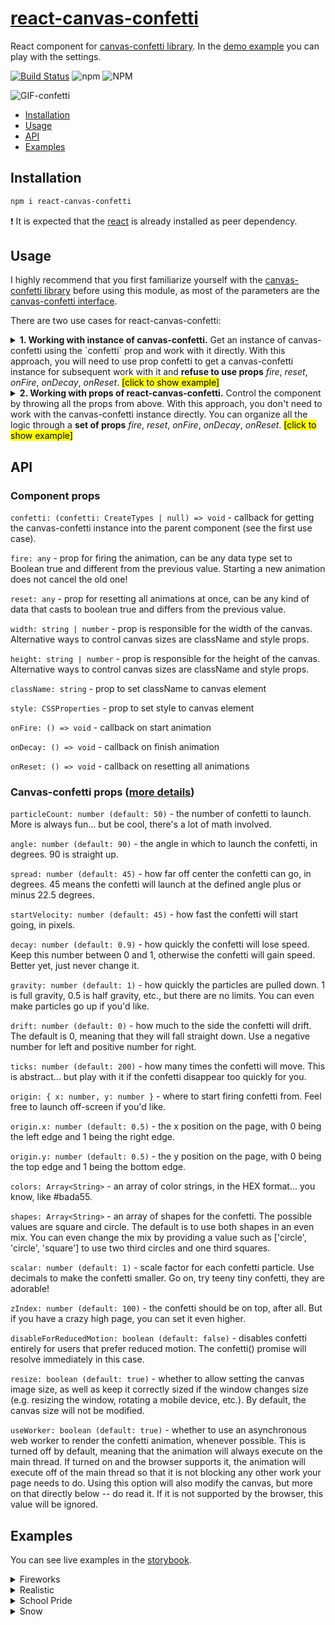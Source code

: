 # [react-canvas-confetti](https://ulitcos.github.io/react-canvas-confetti/)

React component for [canvas-confetti library](https://github.com/catdad/canvas-confetti). In
the [demo example](https://ulitcos.github.io/react-canvas-confetti) you can play with the settings.

[![Build Status](https://travis-ci.com/ulitcos/react-canvas-confetti.svg?branch=master)](https://travis-ci.com/ulitcos/react-canvas-confetti)
![npm](https://img.shields.io/npm/dm/react-canvas-confetti)
![NPM](https://img.shields.io/npm/l/react-canvas-confetti)

![GIF-confetti](./pic/confetti-gif-800.gif)

- [Installation](#Installation)
- [Usage](#Usage)
- [API](#API)
- [Examples](#Examples)

## Installation

```bash
npm i react-canvas-confetti
```

:exclamation: It is expected that the [react](https://github.com/facebook/react) is already installed as peer
dependency.

## Usage

I highly recommend that you first familiarize yourself with
the [canvas-confetti library](https://github.com/catdad/canvas-confetti) before using this module, as most of the
parameters are the [canvas-confetti interface](https://github.com/catdad/canvas-confetti#options).

There are two use cases for react-canvas-confetti:

<details>
<summary>
<b>1. Working with instance of canvas-confetti.</b> Get an instance of canvas-confetti using the `confetti` prop and work with it directly. With this approach, you will need to use prop confetti to get a canvas-confetti instance for subsequent work with it and <b>refuse to use props</b> <i>fire</i>, <i>reset</i>, <i>onFire</i>, <i>onDecay</i>, <i>onReset</i>. <mark>[click to show example]</mark>
</summary>

````javascript
import React from 'react';
import ReactCanvasConfetti from 'react-canvas-confetti';

export default class Confetti extends React.Component {
  getInstance = (instance) => {
    // saving the instance to an internal property
    this.confetti = instance;
  }

  onClickDefault = () => {
    // starting the animation
    this.confetti();
  }

  onClickCustom = () => {
    // starting the animation with custom settings
    this.confetti({particleCount: Math.ceil(Math.random() * 1000), spread: 180});
  }

  onClickCallback = () => {
    // calling console.log after the animation ends
    this.confetti().then(() => {
      console.log('do something after animation');
    });
  }

  onClickReset = () => {
    // cleaning the canvas
    this.confetti.reset();
  }

  render() {
    const style = {
      position: 'fixed',
      width: '100%',
      height: '100%',
      zIndex: -1
    };

    return (
      <>
        <ReactCanvasConfetti
          // set the styles as for a usual react component
          style={style}
          // set the class name as for a usual react component
          className={'yourClassName'}
          // set the callback for getting instance. The callback will be called after initialization ReactCanvasConfetti component
          refConfetti={this.getInstance}
        />

        <button onClick={this.onClickDefault}>Fire with default</button>
        <button onClick={this.onClickCustom}>Fire with custom</button>
        <button onClick={this.onClickCallback}>Fire with callback</button>
        <button onClick={this.onClickReset}>Reset</button>
      </>
    );
  }
}

````

</details>

<details>
<summary>
<b>2. Working with props of react-canvas-confetti.</b> Control the component by throwing all the props from above. With this approach, you don't need to work with the canvas-confetti instance directly. You can organize all the logic through a <b>set of props</b> <i>fire</i>, <i>reset</i>, <i>onFire</i>, <i>onDecay</i>, <i>onReset</i>. <mark>[click to show example]</mark>
</summary>

````javascript
import React from 'react';
import ReactCanvasConfetti from 'react-canvas-confetti';

export default class Confetti extends React.Component {
  constructor() {
    super();

    this.state = {
      fire: false,
      reset: false
    }
  }

  onClickFire = () => {
    // set any value that is cast to the logical true and will differ from the previous one.
    this.setState({fire: {}});
  }

  onClickReset = () => {
    // set any value that is cast to the logical true and will differ from the previous one.
    this.setState({reset: {}});
  }

  onFire = () => {
    console.log('do something after fire')
  }

  onReset = () => {
    console.log('do something after reset')
  }

  onDecay = () => {
    console.log('do something after animation')
  }

  render() {
    const style = {
      position: 'fixed',
      width: '100%',
      height: '100%',
      zIndex: -1
    };

    return (
      <>
        <ReactCanvasConfetti
          // set the styles as for a usual react component
          style={style}
          // set the class name as for a usual react component
          className={'yourClassName'}
          // if value in this.state.fire cast to the logical true and will differ from the previous, then will be called new animation
          fire={this.state.fire}
          // if value in this.state.reset cast to the logical true and will differ from the previous, then will be cleared canvas
          reset={this.state.reset}
          // set the callback on new animation
          onFire={this.onFire}
          // set the callback on decay animation
          onDecay={this.onDecay}
          // set the callback on reset canvas
          onReset={this.onReset}
        />

        <button onClick={this.onClickFire}>Fire</button>
        <button onClick={this.onClickReset}>Reset</button>
      </>
    );
  }
}
````

</details>

## API

### Component props

`confetti: (confetti: CreateTypes | null) => void` - callback for getting the canvas-confetti instance into the parent
component (see the first use case).

`fire: any` - prop for firing the animation, can be any data type set to Boolean true and different from the previous
value. Starting a new animation does not cancel the old one!

`reset: any` - prop for resetting all animations at once, can be any kind of data that casts to boolean true and differs
from the previous value.

`width: string | number` - prop is responsible for the width of the canvas. Alternative ways to control canvas sizes are
className and style props.

`height: string | number` - prop is responsible for the height of the canvas. Alternative ways to control canvas sizes
are className and style props.

`className: string` - prop to set className to canvas element

`style: CSSProperties` - prop to set style to canvas element

`onFire: () => void` - callback on start animation

`onDecay: () => void` - callback on finish animation

`onReset: () => void` - callback on resetting all animations

### Canvas-confetti props ([more details](https://github.com/catdad/canvas-confetti#options))

`particleCount: number (default: 50)` - the number of confetti to launch. More is always fun... but be cool, there's a
lot of math involved.

`angle: number (default: 90)` - the angle in which to launch the confetti, in degrees. 90 is straight up.

`spread: number (default: 45)` - how far off center the confetti can go, in degrees. 45 means the confetti will launch
at the defined angle plus or minus 22.5 degrees.

`startVelocity: number (default: 45)` - how fast the confetti will start going, in pixels.

`decay: number (default: 0.9)` - how quickly the confetti will lose speed. Keep this number between 0 and 1, otherwise
the confetti will gain speed. Better yet, just never change it.

`gravity: number (default: 1)` - how quickly the particles are pulled down. 1 is full gravity, 0.5 is half gravity,
etc., but there are no limits. You can even make particles go up if you'd like.

`drift: number (default: 0)` - how much to the side the confetti will drift. The default is 0, meaning that they will
fall straight down. Use a negative number for left and positive number for right.

`ticks: number (default: 200)` - how many times the confetti will move. This is abstract... but play with it if the
confetti disappear too quickly for you.

`origin: { x: number, y: number }` - where to start firing confetti from. Feel free to launch off-screen if you'd like.

`origin.x: number (default: 0.5)` - the x position on the page, with 0 being the left edge and 1 being the right edge.

`origin.y: number (default: 0.5)` - the y position on the page, with 0 being the top edge and 1 being the bottom edge.

`colors: Array<String>` - an array of color strings, in the HEX format... you know, like #bada55.

`shapes: Array<String>` - an array of shapes for the confetti. The possible values are square and circle. The default is
to use both shapes in an even mix. You can even change the mix by providing a value such
as ['circle', 'circle', 'square'] to use two third circles and one third squares.

`scalar: number (default: 1)` - scale factor for each confetti particle. Use decimals to make the confetti smaller. Go
on, try teeny tiny confetti, they are adorable!

`zIndex: number (default: 100)` - the confetti should be on top, after all. But if you have a crazy high page, you can
set it even higher.

`disableForReducedMotion: boolean (default: false)` - disables confetti entirely for users that prefer reduced motion.
The confetti() promise will resolve immediately in this case.

`resize: boolean (default: true)` - whether to allow setting the canvas image size, as well as keep it correctly sized
if the window changes size (e.g. resizing the window, rotating a mobile device, etc.). By default, the canvas size will
not be modified.

`useWorker: boolean (default: true)` - whether to use an asynchronous web worker to render the confetti animation,
whenever possible. This is turned off by default, meaning that the animation will always execute on the main thread. If
turned on and the browser supports it, the animation will execute off of the main thread so that it is not blocking any
other work your page needs to do. Using this option will also modify the canvas, but more on that directly below -- do
read it. If it is not supported by the browser, this value will be ignored.

## Examples

You can see live examples in the [storybook](https://ulitcos.github.io/react-canvas-confetti/).


<details>
  <summary>Fireworks</summary>

  ↳ [Functional component example](https://codesandbox.io/s/fireworks-fn-react-canvas-confetti-w594u?file=/src/App.js)

  ↳ [Class component example](https://codesandbox.io/s/fireworks-cl-react-canvas-confetti-7sgr9?file=/src/App.js)
</details>

<details>
  <summary>Realistic</summary>

  ↳ [Functional component example](https://codesandbox.io/s/realistic-fn-react-canvas-confetti-2o3pe)

  ↳ [Class component example](https://codesandbox.io/s/realistic-cl-react-canvas-confetti-kle35)
</details>

<details>
  <summary>School Pride</summary>

  ↳ [Functional component example](https://codesandbox.io/s/school-pride-fn-react-canvas-confetti-10l9n)

  ↳ [Class component example](https://codesandbox.io/s/school-pride-cl-react-canvas-confetti-93g4v)
</details>

<details>
  <summary>Snow</summary>

  ↳ [Functional component example](https://codesandbox.io/s/snow-fn-react-canvas-confetti-i3y7w)

  ↳ [Class component example](https://codesandbox.io/s/snow-cl-react-canvas-confetti-0eoqb)
</details>
